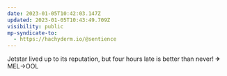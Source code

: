 ```yaml
---
date: 2023-01-05T10:42:03.147Z
updated: 2023-01-05T10:43:49.709Z
visibility: public
mp-syndicate-to:
  - https://hachyderm.io/@sentience
---
```

Jetstar lived up to its reputation, but four hours late is better than never! ✈ MEL​→​OOL
